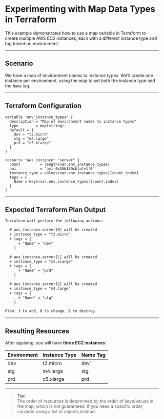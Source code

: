 # Experimenting with Map Data Types in Terraform

This example demonstrates how to use a map variable in Terraform to create multiple AWS EC2 instances, each with a different instance type and tag based on environment.

---

## Scenario

We have a map of environment names to instance types. We'll create one instance per environment, using the map to set both the instance type and the `Name` tag.

---

## Terraform Configuration

```hcl
variable "env_instance_types" {
  description = "Map of environment names to instance types"
  type        = map(string)
  default = {
    dev = "t2.micro"
    stg = "m4.large"
    prd = "c5.xlarge"
  }
}

resource "aws_instance" "server" {
  count         = length(var.env_instance_types)
  ami           = "ami-0c55b159cbfafe1f0"
  instance_type = values(var.env_instance_types)[count.index]
  tags = {
    Name = keys(var.env_instance_types)[count.index]
  }
}
```

---

## Expected Terraform Plan Output

```txt
Terraform will perform the following actions:

  # aws_instance.server[0] will be created
  + instance_type = "t2.micro"
  + tags = {
      + "Name" = "dev"
    }

  # aws_instance.server[1] will be created
  + instance_type = "c5.xlarge"
  + tags = {
      + "Name" = "prd"
    }

  # aws_instance.server[2] will be created
  + instance_type = "m4.large"
  + tags = {
      + "Name" = "stg"
    }

Plan: 3 to add, 0 to change, 0 to destroy.
```

---

## Resulting Resources

After applying, you will have **three EC2 instances**:

| Environment | Instance Type | Name Tag  |
|-------------|--------------|-----------|
| dev         | t2.micro     | dev       |
| stg         | m4.large     | stg       |
| prd         | c5.xlarge    | prd       |

---

> **Tip:**  
> The order of resources is determined by the order of keys/values in the map, which is not guaranteed. If you need a specific order, consider using a list of objects instead.

